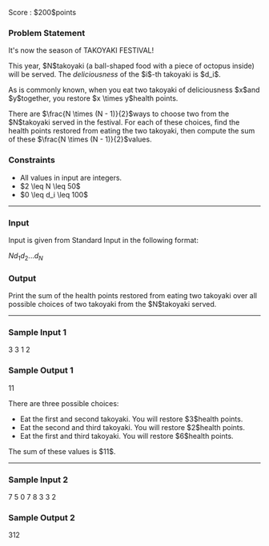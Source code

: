 
<div>

<span>

<span>

<p>
Score : $200$points
</p>

<div>

<section>

### **Problem Statement**

<p>
It's now the season of TAKOYAKI FESTIVAL!
</p>

<p>
This year, $N$takoyaki (a ball-shaped food with a piece of octopus inside) will be served. The 
<em>
deliciousness
</em>
of the $i$-th takoyaki is $d_i$.
</p>

<p>
As is commonly known, when you eat two takoyaki of deliciousness $x$and $y$together, you restore $x \times y$health points.
</p>

<p>
There are $\frac{N \times (N - 1)}{2}$ways to choose two from the $N$takoyaki served in the festival. For each of these choices, find the health points restored from eating the two takoyaki, then compute the sum of these $\frac{N \times (N - 1)}{2}$values.
</p>

</section>

</div>

<div>

<section>

### **Constraints**

<ul>

<li>
All values in input are integers.
</li>

<li>
$2 \leq N \leq 50$
</li>

<li>
$0 \leq d_i \leq 100$
</li>

</ul>

</section>

</div>

---

<div>

<div>

<section>

### **Input**

<p>
Input is given from Standard Input in the following format:
</p>

<div>

$N$$d_1$$d_2$$...$$d_N$
</div>

</section>

</div>

<div>

<section>

### **Output**

<p>
Print the sum of the health points restored from eating two takoyaki over all possible choices of two takoyaki from the $N$takoyaki served.
</p>

</section>

</div>

</div>

---

<div>

<section>

### **Sample Input 1**

<div>

3
3 1 2

</div>

</section>

</div>

<div>

<section>

### **Sample Output 1**

<div>

11

</div>

<p>
There are three possible choices:
</p>

<ul>

<li>
Eat the first and second takoyaki. You will restore $3$health points.
</li>

<li>
Eat the second and third takoyaki. You will restore $2$health points.
</li>

<li>
Eat the first and third takoyaki. You will restore $6$health points.
</li>

</ul>

<p>
The sum of these values is $11$.
</p>

</section>

</div>

---

<div>

<section>

### **Sample Input 2**

<div>

7
5 0 7 8 3 3 2

</div>

</section>

</div>

<div>

<section>

### **Sample Output 2**

<div>

312

</div>

</section>

</div>

</span>

</span>

</div>
